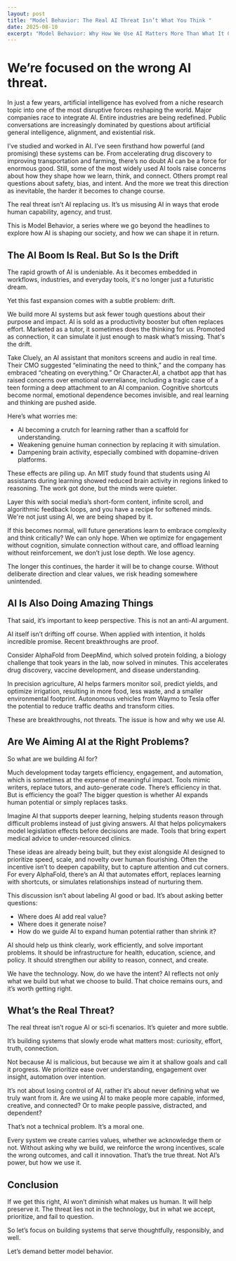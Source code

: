 ```yaml
---
layout: post
title: "Model Behavior: The Real AI Threat Isn’t What You Think "
date: 2025-08-10
excerpt: "Model Behavior: Why How We Use AI Matters More Than What It Can Do"
---
```


# We’re focused on the wrong AI threat.

In just a few years, artificial intelligence has evolved from a niche research topic into one of the most disruptive forces reshaping the world. Major companies race to integrate AI. Entire industries are being redefined. Public conversations are increasingly dominated by questions about artificial general intelligence, alignment, and existential risk.

I’ve studied and worked in AI. I’ve seen firsthand how powerful (and promising) these systems can be. From accelerating drug discovery to improving transportation and farming, there’s no doubt AI can be a force for enormous good. Still, some of the most widely used AI tools raise concerns about how they shape how we learn, think, and connect. Others prompt real questions about safety, bias, and intent. And the more we treat this direction as inevitable, the harder it becomes to change course.

The real threat isn’t AI replacing us. It’s us misusing AI in ways that erode human capability, agency, and trust.

This is Model Behavior, a series where we go beyond the headlines to explore how AI is shaping our society, and how we can shape it in return.

## The AI Boom Is Real. But So Is the Drift
The rapid growth of AI is undeniable. As it becomes embedded in workflows, industries, and everyday tools, it's no longer just a futuristic dream.

Yet this fast expansion comes with a subtle problem: drift.

We build more AI systems but ask fewer tough questions about their purpose and impact. AI is sold as a productivity booster but often replaces effort. Marketed as a tutor, it sometimes does the thinking for us. Promoted as connection, it can simulate it just enough to mask what’s missing. That's the drift.

Take Cluely, an AI assistant that monitors screens and audio in real time. Their CMO suggested “eliminating the need to think,” and the company has embraced “cheating on everything.” Or Character.AI, a chatbot app that has raised concerns over emotional overreliance, including a tragic case of a teen forming a deep attachment to an AI companion. Cognitive shortcuts become normal, emotional dependence becomes invisible, and real learning and thinking are pushed aside.

Here’s what worries me:
* AI becoming a crutch for learning rather than a scaffold for understanding.
* Weakening genuine human connection by replacing it with simulation.
* Dampening brain activity, especially combined with dopamine-driven platforms.

These effects are piling up. An MIT study found that students using AI assistants during learning showed reduced brain activity in regions linked to reasoning. The work got done, but the minds were quieter. 

Layer this with social media’s short-form content, infinite scroll, and algorithmic feedback loops, and you have a recipe for softened minds. We're not just using AI, we are being shaped by it.

If this becomes normal, will future generations learn to embrace complexity and think critically? We can only hope. When we optimize for engagement without cognition, simulate connection without care, and offload learning without reinforcement, we don’t just lose depth. We lose agency.

The longer this continues, the harder it will be to change course. Without deliberate direction and clear values, we risk heading somewhere unintended.

## AI Is Also Doing Amazing Things
That said, it’s important to keep perspective. This is not an anti-AI argument.

AI itself isn’t drifting off course. When applied with intention, it holds incredible promise. Recent breakthroughs are proof.

Consider AlphaFold from DeepMind, which solved protein folding, a biology challenge that took years in the lab, now solved in minutes. This accelerates drug discovery, vaccine development, and disease understanding.

In precision agriculture, AI helps farmers monitor soil, predict yields, and optimize irrigation, resulting in more food, less waste, and a smaller environmental footprint. Autonomous vehicles from Waymo to Tesla offer the potential to reduce traffic deaths and transform cities.

These are breakthroughs, not threats. The issue is how and why we use AI.

## Are We Aiming AI at the Right Problems?
So what are we building AI for?

Much development today targets efficiency, engagement, and automation, which is sometimes at the expense of meaningful impact. Tools mimic writers, replace tutors, and auto-generate code. There’s efficiency in that. But is efficiency the goal? The bigger question is whether AI expands human potential or simply replaces tasks.

Imagine AI that supports deeper learning, helping students reason through difficult problems instead of just giving answers. AI that helps policymakers model legislation effects before decisions are made. Tools that bring expert medical advice to under-resourced clinics.

These ideas are already being built, but they exist alongside AI designed to prioritize speed, scale, and novelty over human flourishing. Often the incentive isn’t to deepen capability, but to capture attention and cut corners. For every AlphaFold, there’s an AI that automates effort, replaces learning with shortcuts, or simulates relationships instead of nurturing them.

This discussion isn’t about labeling AI good or bad. It’s about asking better questions:
* Where does AI add real value?
* Where does it generate noise?
* How do we guide AI to expand human potential rather than shrink it?

AI should help us think clearly, work efficiently, and solve important problems. It should be infrastructure for health, education, science, and policy. It should strengthen our ability to reason, connect, and create.

We have the technology. Now, do we have the intent? AI reflects not only what we build but what we choose to build. That choice remains ours, and it’s worth getting right.

## What’s the Real Threat?
The real threat isn’t rogue AI or sci-fi scenarios. It’s quieter and more subtle.

It’s building systems that slowly erode what matters most: curiosity, effort, truth, connection.

Not because AI is malicious, but because we aim it at shallow goals and call it progress. We prioritize ease over understanding, engagement over insight, automation over intention.

It’s not about losing control of AI, rather it’s about never defining what we truly want from it. Are we using AI to make people more capable, informed, creative, and connected? Or to make people passive, distracted, and dependent?

That’s not a technical problem. It’s a moral one.

Every system we create carries values, whether we acknowledge them or not. Without asking why we build, we reinforce the wrong incentives, scale the wrong outcomes, and call it innovation. That’s the true threat. Not AI’s power, but how we use it.

## Conclusion
If we get this right, AI won’t diminish what makes us human. It will help preserve it. The threat lies not in the technology, but in what we accept, prioritize, and fail to question.

So let’s focus on building systems that serve thoughtfully, responsibly, and well.

Let’s demand better model behavior.
